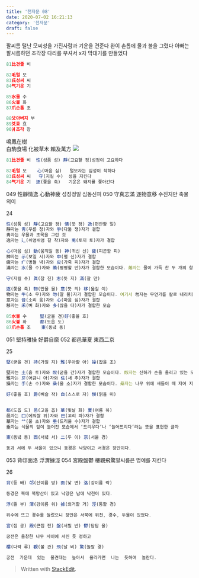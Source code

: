 ```yaml
---
title: '천자문 08'
date: 2020-07-02 16:21:13
category: '천자문'
draft: false
---
```


팔씨름
털난 모씨성을  가진사람과 기운을 견준다
완이 손톱에 물과 불을 그렸다
아빠는 팔시름하던 조각장 다리를 부셔서  x자 막대기를 만들었다
```js
81比견줄 비

82毛털 모
83氏성씨 씨
84气기운 기

85水물 수
86火불 화
87爪손톱 조

88父아버지 부
89爻효 효
90爿조각 장
```

鳴鳳在樹  
白駒食場
化被草木
賴及萬方
![](https://i.ibb.co/HG896Z8/image.png)
```js
81比견줄 비  性(성품 성) 靜(고요할 정)성정이 고요하다

82毛털 모    心(마음 심)   털모자는 심성이 착하다
83氏성씨 씨   守(지킬 수)  성을 지킨다
84气기운 기  逐(쫓을 축)   기운은 돼지를 쫓아간다
```

049 性靜情逸 心動神疲 성징정일 심동신피
050 守真志滿 逐物意移 수진지만 축물의이

24
```js
性(성품 성) 靜(고요할 정) 情(뜻 정) 逸(편안할 일)
靜자는 靑(푸를 청)자와 爭(다툴 쟁)자가 결합
靑자는 우물과 초목을 그린 것
逸자는 辶(쉬엄쉬엄 갈 착)자와 兎(토끼 토)자가 결합

心(마음 심) 動(움직일 동) 神(귀신 신) 疲(피곤할 피)
神자는 示(보일 시)자와 申(펼 신)자가 결합
疲자는 疒(병들 녁)자와 皮(가죽 피)자가 결합
滿자는 水(물 수)자와 㒼(평평할 만)자가 결합한 모습이다. 㒼자는 물이 가득 찬 두 개의 항아리를 끈으로 묶어 놓은 모습을 그린 것

守(지킬 수) 眞(참 진) 志(뜻 지) 滿(찰 만)

逐(쫓을 축) 物(만물 물) 意(뜻 의) 移(옮길 이)
物자는 牛(소 우)자와 勿(말 물)자가 결합한 모습이다. 여기서 勿자는 무언가를 칼로 내리치는 모습
意자는 音(소리 음)자와 心(마음 심)자가 결합
移자는 禾(벼 화)자와 多(많을 다)자가 결합한 모습
```
```js
85水물 수     堅(굳을 견)好(좋을 호)
86火불 화     都(도읍 도)
87爪손톱 조    東(동녘 동)
```
051 堅持雅操 好爵自縻 
052 都邑華夏 東西二京 

25
```js
堅(굳을 견) 持(가질 지) 雅(우아할 아) 操(잡을 조)

堅자는 土(흙 토)자와 臤(굳을 간)자가 결합한 모습이다. 臤자는 신하가 손을 올리고 있는 모습
雅자는 牙(어금니 아)자와 隹(새 추)자가 결합
操자는 手(손 수)자와 喿(울 소)자가 결합한 모습이다. 喿자는 나무 위에 새들이 떼 지어 지저귀는 모습

好(좋을 호) 爵(벼슬 작) 自(스스로 자) 慔(얽을 미)


都(도읍 도) 邑(고을 읍) 華(빛날 화) 夏(여름 하)
邑자는 囗(에워쌀 위)자와 巴(꼬리 파)자가 결합
華자는 艹(풀 초)자와 垂(드리울 수)자가 결합
垂자는 식물의 잎이 늘어진 모습에서 ‘드리우다’나 ‘늘어뜨리다’라는 뜻을 표현한 글자

東(동녘 동) 西(서녘 서) 二(두 이) 京(서울 경)

동과 서에 두 서울이 있으니 동경은 낙양이고 서경은 장안이다.
```
 053 背邙面洛 浮渭據涇 054 宮殿盤鬱 樓觀飛驚팔씨름은 명예를 지킨다

26
```js
背(등 배) 邙(산이름 망) 面(낯 면) 洛(강이름 락)

동경은 북에 북망산이 있고 낙양은 남에 낙천이 있다.

浮(뜰 부) 渭(강이름 위) 據(의거할 거) 涇(통할 경)

위수에 뜨고 경수를 눌렀으니 장안은 서북에 위천, 경수, 두물이 있었다.

宮(집 궁) 殿(큰집 전) 盤(서릴 반) 鬱(답답 울)

궁전은 울창한 나무 사이에 서린 듯 정하고

樓(다락 루) 觀(볼 관) 飛(날 비) 驚(놀랄 경)

궁전  가운데  있는  물견대는  높아서  올라가면  나는  듯하여  놀란다.
```
> Written with [StackEdit](https://stackedit.io/).

<!--stackedit_data:
eyJoaXN0b3J5IjpbLTQzMzU4MjQxMSwxOTg1NTY2OTE4LDE3MD
Y0MzIwMjcsLTU0NzY1MjMwNywtMzc0MzExMjE5LDIwNDY3NDY2
OTAsLTE5NjI4MTU2NTcsMTg5NTExNTg0OSwtMTc2NjU2MzU3MC
w4NTE3Mzg1MzYsLTE3NTE1MTgzODQsNDU4NDEwMzE5LC04ODk0
NTM2MzgsLTM2MjE2MzkwMCwtMTA0MjU1OTkzOCwtMjU0Mjk5MT
gyLDkxNDMzMDY5MywxNzE3MjExNzg3LC0xMTA5MzI1ODQ3LC0x
OTAwNTY1Mjc0XX0=
-->
